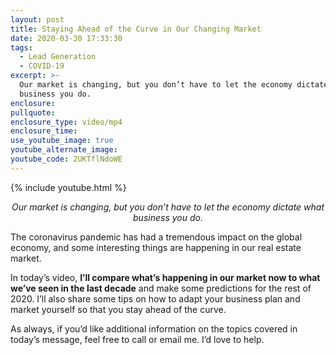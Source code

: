 ```yaml
---
layout: post
title: Staying Ahead of the Curve in Our Changing Market
date: 2020-03-30 17:33:30
tags:
  - Lead Generation
  - COVID-19
excerpt: >-
  Our market is changing, but you don’t have to let the economy dictate what
  business you do.
enclosure:
pullquote:
enclosure_type: video/mp4
enclosure_time:
use_youtube_image: true
youtube_alternate_image:
youtube_code: 2UKTflNdoWE
---
```


{% include youtube.html %}

<p style="text-align: center;"><em>Our market is changing, but you don’t have to let the economy dictate what business you do.</em></p>

The coronavirus pandemic has had a tremendous impact on the global economy, and some interesting things are happening in our real estate market.

In today’s video, **I’ll compare what’s happening in our market now to what we’ve seen in the last decade** and make some predictions for the rest of 2020. I’ll also share some tips on how to adapt your business plan and market yourself so that you stay ahead of the curve.

As always, if you’d like additional information on the topics covered in today’s message, feel free to call or email me. I’d love to help.